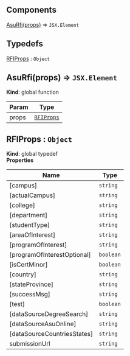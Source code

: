 ## Components

<dl>
<dt><a href="#AsuRfi">AsuRfi(props)</a> ⇒ <code>JSX.Element</code></dt>
<dd></dd>
</dl>

## Typedefs

<dl>
<dt><a href="#RFIProps">RFIProps</a> : <code>Object</code></dt>
<dd></dd>
</dl>

<a name="AsuRfi"></a>

## AsuRfi(props) ⇒ <code>JSX.Element</code>
**Kind**: global function  

| Param | Type |
| --- | --- |
| props | [<code>RFIProps</code>](#RFIProps) | 

<a name="RFIProps"></a>

## RFIProps : <code>Object</code>
**Kind**: global typedef  
**Properties**

| Name | Type |
| --- | --- |
| [campus] | <code>string</code> | 
| [actualCampus] | <code>string</code> | 
| [college] | <code>string</code> | 
| [department] | <code>string</code> | 
| [studentType] | <code>string</code> | 
| [areaOfInterest] | <code>string</code> | 
| [programOfInterest] | <code>string</code> | 
| [programOfInterestOptional] | <code>boolean</code> | 
| [isCertMinor] | <code>boolean</code> | 
| [country] | <code>string</code> | 
| [stateProvince] | <code>string</code> | 
| [successMsg] | <code>string</code> | 
| [test] | <code>boolean</code> | 
| [dataSourceDegreeSearch] | <code>string</code> | 
| [dataSourceAsuOnline] | <code>string</code> | 
| [dataSourceCountriesStates] | <code>string</code> | 
| submissionUrl | <code>string</code> | 

